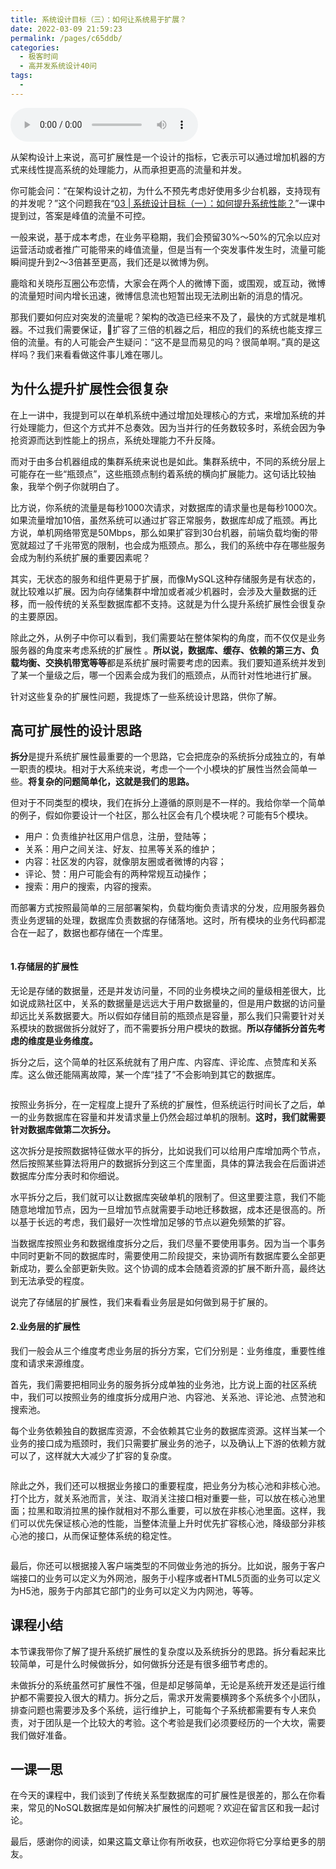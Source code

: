 ```yaml
---
title: 系统设计目标（三）：如何让系统易于扩展？
date: 2022-03-09 21:59:23
permalink: /pages/c65ddb/
categories:
  - 极客时间
  - 高并发系统设计40问
tags:
  - 
---
```

<audio title="05.系统设计目标（三）：如何让系统易于扩展？" src="https://static001.geekbang.org/resource/audio/a6/dc/a6b9f5c7f55946b4dfda97142639d4dc.mp3" controls="controls"></audio> 
<p>从架构设计上来说，高可扩展性是一个设计的指标，它表示可以通过增加机器的方式来线性提高系统的处理能力，从而承担更高的流量和并发。</p><p>你可能会问：“在架构设计之初，为什么不预先考虑好使用多少台机器，支持现有的并发呢？”这个问题我在“<a href="https://time.geekbang.org/column/article/139474">03 | 系统设计目标（一）：如何提升系统性能？</a>”一课中提到过，答案是峰值的流量不可控。</p><p>一般来说，基于成本考虑，在业务平稳期，我们会预留30%～50%的冗余以应对运营活动或者推广可能带来的峰值流量，但是当有一个突发事件发生时，流量可能瞬间提升到2～3倍甚至更高，我们还是以微博为例。</p><p>鹿晗和关晓彤互圈公布恋情，大家会在两个人的微博下面，或围观，或互动，微博的流量短时间内增长迅速，微博信息流也短暂出现无法刷出新的消息的情况。</p><p>那我们要如何应对突发的流量呢？架构的改造已经来不及了，最快的方式就是堆机器。不过我们需要保证，扩容了三倍的机器之后，相应的我们的系统也能支撑三倍的流量。有的人可能会产生疑问：“这不是显而易见的吗？很简单啊。”真的是这样吗？我们来看看做这件事儿难在哪儿。</p><h2>为什么提升扩展性会很复杂</h2><p>在上一讲中，我提到可以在单机系统中通过增加处理核心的方式，来增加系统的并行处理能力，但这个方式并不总奏效。因为当并行的任务数较多时，系统会因为争抢资源而达到性能上的拐点，系统处理能力不升反降。</p><!-- [[[read_end]]] --><p>而对于由多台机器组成的集群系统来说也是如此。集群系统中，不同的系统分层上可能存在一些“瓶颈点”，这些瓶颈点制约着系统的横向扩展能力。这句话比较抽象，我举个例子你就明白了。</p><p>比方说，你系统的流量是每秒1000次请求，对数据库的请求量也是每秒1000次。如果流量增加10倍，虽然系统可以通过扩容正常服务，数据库却成了瓶颈。再比方说，单机网络带宽是50Mbps，那么如果扩容到30台机器，前端负载均衡的带宽就超过了千兆带宽的限制，也会成为瓶颈点。那么，我们的系统中存在哪些服务会成为制约系统扩展的重要因素呢？</p><p>其实，无状态的服务和组件更易于扩展，而像MySQL这种存储服务是有状态的，就比较难以扩展。因为向存储集群中增加或者减少机器时，会涉及大量数据的迁移，而一般传统的关系型数据库都不支持。这就是为什么提升系统扩展性会很复杂的主要原因。</p><p>除此之外，从例子中你可以看到，我们需要站在整体架构的角度，而不仅仅是业务服务器的角度来考虑系统的扩展性 。<strong>所以说，数据库、缓存、依赖的第三方、负载均衡、交换机带宽等等</strong>都是系统扩展时需要考虑的因素。我们要知道系统并发到了某一个量级之后，哪一个因素会成为我们的瓶颈点，从而针对性地进行扩展。</p><p>针对这些复杂的扩展性问题，我提炼了一些系统设计思路，供你了解。</p><h2>高可扩展性的设计思路</h2><p><strong>拆分</strong>是提升系统扩展性最重要的一个思路，它会把庞杂的系统拆分成独立的，有单一职责的模块。相对于大系统来说，考虑一个一个小模块的扩展性当然会简单一些。<strong>将复杂的问题简单化，这就是我们的思路。</strong></p><p>但对于不同类型的模块，我们在拆分上遵循的原则是不一样的。我给你举一个简单的例子，假如你要设计一个社区，那么社区会有几个模块呢？可能有5个模块。</p><ul>
<li>用户：负责维护社区用户信息，注册，登陆等；</li>
<li>关系：用户之间关注、好友、拉黑等关系的维护；</li>
<li>内容：社区发的内容，就像朋友圈或者微博的内容；</li>
<li>评论、赞：用户可能会有的两种常规互动操作；</li>
<li>搜索：用户的搜索，内容的搜索。</li>
</ul><p>而部署方式按照最简单的三层部署架构，负载均衡负责请求的分发，应用服务器负责业务逻辑的处理，数据库负责数据的存储落地。这时，所有模块的业务代码都混合在一起了，数据也都存储在一个库里。</p><p><img src="https://static001.geekbang.org/resource/image/58/a6/5803451931917e0806c37c39802410a6.jpg" alt=""></p><h4>1.存储层的扩展性</h4><p>无论是存储的数据量，还是并发访问量，不同的业务模块之间的量级相差很大，比如说成熟社区中，关系的数据量是远远大于用户数据量的，但是用户数据的访问量却远比关系数据要大。所以假如存储目前的瓶颈点是容量，那么我们只需要针对关系模块的数据做拆分就好了，而不需要拆分用户模块的数据。<strong>所以存储拆分首先考虑的维度是业务维度。</strong></p><p>拆分之后，这个简单的社区系统就有了用户库、内容库、评论库、点赞库和关系库。这么做还能隔离故障，某一个库“挂了”不会影响到其它的数据库。</p><p><img src="https://static001.geekbang.org/resource/image/5e/b6/5ee6e1350e2d4d5514a05032b10bd3b6.jpg" alt=""></p><p>按照业务拆分，在一定程度上提升了系统的扩展性，但系统运行时间长了之后，单一的业务数据库在容量和并发请求量上仍然会超过单机的限制。<strong>这时，我们就需要针对数据库做第二次拆分。</strong></p><p>这次拆分是按照数据特征做水平的拆分，比如说我们可以给用户库增加两个节点，然后按照某些算法将用户的数据拆分到这三个库里面，具体的算法我会在后面讲述数据库分库分表时和你细说。</p><p>水平拆分之后，我们就可以让数据库突破单机的限制了。但这里要注意，我们不能随意地增加节点，因为一旦增加节点就需要手动地迁移数据，成本还是很高的。所以基于长远的考虑，我们最好一次性增加足够的节点以避免频繁的扩容。</p><p>当数据库按照业务和数据维度拆分之后，我们尽量不要使用事务。因为当一个事务中同时更新不同的数据库时，需要使用二阶段提交，来协调所有数据库要么全部更新成功，要么全部更新失败。这个协调的成本会随着资源的扩展不断升高，最终达到无法承受的程度。</p><p>说完了存储层的扩展性，我们来看看业务层是如何做到易于扩展的。</p><h4>2.业务层的扩展性</h4><p>我们一般会从三个维度考虑业务层的拆分方案，它们分别是：业务维度，重要性维度和请求来源维度。</p><p>首先，我们需要把相同业务的服务拆分成单独的业务池，比方说上面的社区系统中，我们可以按照业务的维度拆分成用户池、内容池、关系池、评论池、点赞池和搜索池。</p><p>每个业务依赖独自的数据库资源，不会依赖其它业务的数据库资源。这样当某一个业务的接口成为瓶颈时，我们只需要扩展业务的池子，以及确认上下游的依赖方就可以了，这样就大大减少了扩容的复杂度。</p><p><img src="https://static001.geekbang.org/resource/image/a6/b5/a62e9add7797fc8e55c06fa8a21065b5.jpg" alt=""></p><p>除此之外，我们还可以根据业务接口的重要程度，把业务分为核心池和非核心池。打个比方，就关系池而言，关注、取消关注接口相对重要一些，可以放在核心池里面；拉黑和取消拉黑的操作就相对不那么重要，可以放在非核心池里面。这样，我们可以优先保证核心池的性能，当整体流量上升时优先扩容核心池，降级部分非核心池的接口，从而保证整体系统的稳定性。</p><p><img src="https://static001.geekbang.org/resource/image/ce/28/ce6e856238d8af7059c44b3a47eced28.jpg" alt=""></p><p>最后，你还可以根据接入客户端类型的不同做业务池的拆分。比如说，服务于客户端接口的业务可以定义为外网池，服务于小程序或者HTML5页面的业务可以定义为H5池，服务于内部其它部门的业务可以定义为内网池，等等。</p><h2>课程小结</h2><p>本节课我带你了解了提升系统扩展性的复杂度以及系统拆分的思路。拆分看起来比较简单，可是什么时候做拆分，如何做拆分还是有很多细节考虑的。</p><p>未做拆分的系统虽然可扩展性不强，但是却足够简单，无论是系统开发还是运行维护都不需要投入很大的精力。拆分之后，需求开发需要横跨多个系统多个小团队，排查问题也需要涉及多个系统，运行维护上，可能每个子系统都需要有专人来负责，对于团队是一个比较大的考验。这个考验是我们必须要经历的一个大坎，需要我们做好准备。</p><h2>一课一思</h2><p>在今天的课程中，我们谈到了传统关系型数据库的可扩展性是很差的，那么在你看来，常见的NoSQL数据库是如何解决扩展性的问题呢？欢迎在留言区和我一起讨论。</p><p>最后，感谢你的阅读，如果这篇文章让你有所收获，也欢迎你将它分享给更多的朋友。</p>